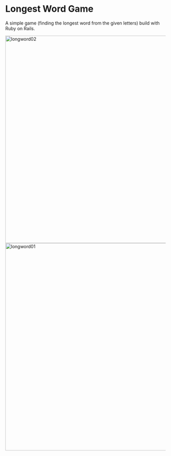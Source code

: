# Longest Word Game

A simple game (finding the longest word from the given letters) build with Ruby on Rails.

<img width="650" alt="longword02" src="https://user-images.githubusercontent.com/109743083/207282409-380ff75f-a0a1-4e11-b7cb-46ed8896c91c.png">
<img width="650" alt="longword01" src="https://user-images.githubusercontent.com/109743083/207282387-4a5dabbc-fd28-43b5-87dc-50c545d89869.png">

